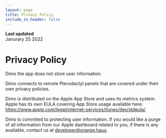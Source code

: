 ```yaml
---
layout: page
title: Privacy Policy
include_in_header: false
---
```


**Last updated**  
Janurary 25 2022

# Privacy Policy
Dimo the app does not store user information.

Dimo connects to remote Pterodactyl panels that are covered under their own privacy policies. 

Dimo is distributed on the Apple App Store and uses its metrics system. Apple has its own EULA covering App Store usage available here: https://www.apple.com/legal/internet-services/itunes/dev/stdeula/

Dimo is commited to protecting user information. If you would like a purge of all information from our Apple dashboard related to you, if there is any available, contact us at developer@orange.haus.
